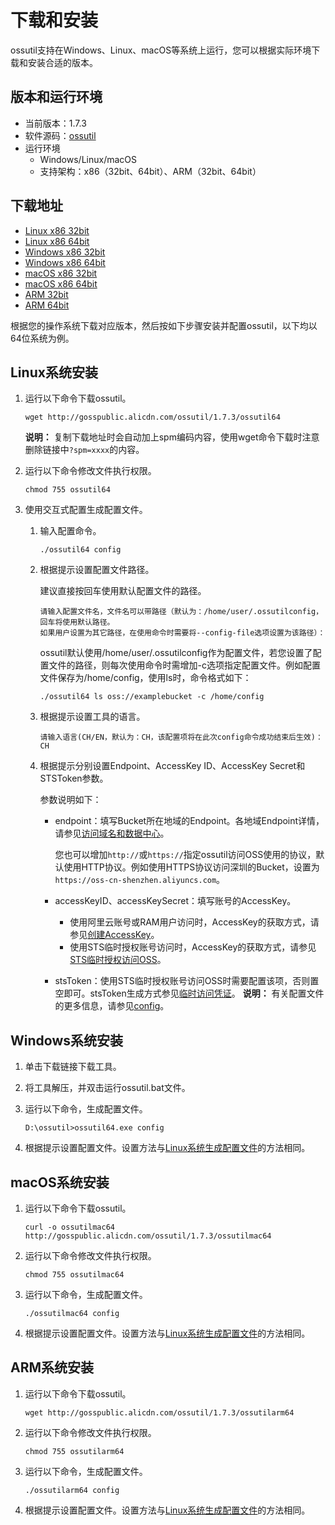 # 下载和安装

ossutil支持在Windows、Linux、macOS等系统上运行，您可以根据实际环境下载和安装合适的版本。

## 版本和运行环境

-   当前版本：1.7.3
-   软件源码：[ossutil](https://github.com/aliyun/ossutil)
-   运行环境
    -   Windows/Linux/macOS
    -   支持架构：x86（32bit、64bit）、ARM（32bit、64bit）

## 下载地址

-   [Linux x86 32bit](https://gosspublic.alicdn.com/ossutil/1.7.3/ossutil32)
-   [Linux x86 64bit](https://gosspublic.alicdn.com/ossutil/1.7.3/ossutil64)
-   [Windows x86 32bit](https://gosspublic.alicdn.com/ossutil/1.7.3/ossutil32.zip)
-   [Windows x86 64bit](https://gosspublic.alicdn.com/ossutil/1.7.3/ossutil64.zip)
-   [macOS x86 32bit](https://gosspublic.alicdn.com/ossutil/1.7.3/ossutilmac32)
-   [macOS x86 64bit](https://gosspublic.alicdn.com/ossutil/1.7.3/ossutilmac64)
-   [ARM 32bit](https://gosspublic.alicdn.com/ossutil/1.7.3/ossutilarm32)
-   [ARM 64bit](https://gosspublic.alicdn.com/ossutil/1.7.3/ossutilarm64)

根据您的操作系统下载对应版本，然后按如下步骤安装并配置ossutil，以下均以64位系统为例。

## Linux系统安装

1.  运行以下命令下载ossutil。

    ```
    wget http://gosspublic.alicdn.com/ossutil/1.7.3/ossutil64                           
    ```

    **说明：** 复制下载地址时会自动加上spm编码内容，使用wget命令下载时注意删除链接中`?spm=xxxx`的内容。

2.  运行以下命令修改文件执行权限。

    ```
    chmod 755 ossutil64
    ```

3.  使用交互式配置生成配置文件。

    1.  输入配置命令。

        ```
        ./ossutil64 config
        ```

    2.  根据提示设置配置文件路径。

        建议直接按回车使用默认配置文件的路径。

        ```
        请输入配置文件名，文件名可以带路径（默认为：/home/user/.ossutilconfig，回车将使用默认路径。
        如果用户设置为其它路径，在使用命令时需要将--config-file选项设置为该路径）： 
        ```

        ossutil默认使用/home/user/.ossutilconfig作为配置文件，若您设置了配置文件的路径，则每次使用命令时需增加-c选项指定配置文件。例如配置文件保存为/home/config，使用ls时，命令格式如下：

        ```
        ./ossutil64 ls oss://examplebucket -c /home/config
        ```

    3.  根据提示设置工具的语言。

        ```
        请输入语言(CH/EN，默认为：CH，该配置项将在此次config命令成功结束后生效)：CH 
        ```

    4.  根据提示分别设置Endpoint、AccessKey ID、AccessKey Secret和STSToken参数。

        参数说明如下：

        -   endpoint：填写Bucket所在地域的Endpoint。各地域Endpoint详情，请参见[访问域名和数据中心](/intl.zh-CN/开发指南/访问域名（Endpoint）/访问域名和数据中心.md)。

            您也可以增加`http://`或`https://`指定ossutil访问OSS使用的协议，默认使用HTTP协议。例如使用HTTPS协议访问深圳的Bucket，设置为`https://oss-cn-shenzhen.aliyuncs.com`。

        -   accessKeyID、accessKeySecret：填写账号的AccessKey。
            -   使用阿里云账号或RAM用户访问时，AccessKey的获取方式，请参见[创建AccessKey]()。
            -   使用STS临时授权账号访问时，AccessKey的获取方式，请参见[STS临时授权访问OSS](/intl.zh-CN/开发指南/数据安全/访问控制/STS临时授权访问OSS.md)。
        -   stsToken：使用STS临时授权账号访问OSS时需要配置该项，否则置空即可。stsToken生成方式参见[临时访问凭证](/intl.zh-CN/开发指南/对象/文件（Object）/上传文件（Object）/授权给第三方上传.md)。
    **说明：** 有关配置文件的更多信息，请参见[config](/intl.zh-CN/常用工具/命令行工具ossutil/常用命令/config.md)。


## Windows系统安装

1.  单击下载链接下载工具。
2.  将工具解压，并双击运行ossutil.bat文件。
3.  运行以下命令，生成配置文件。

    ```
    D:\ossutil>ossutil64.exe config
    ```

4.  根据提示设置配置文件。设置方法与[Linux系统生成配置文件](#linux)的方法相同。

## macOS系统安装

1.  运行以下命令下载ossutil。

    ```
    curl -o ossutilmac64 http://gosspublic.alicdn.com/ossutil/1.7.3/ossutilmac64
    ```

2.  运行以下命令修改文件执行权限。

    ```
    chmod 755 ossutilmac64
    ```

3.  运行以下命令，生成配置文件。

    ```
    ./ossutilmac64 config
    ```

4.  根据提示设置配置文件。设置方法与[Linux系统生成配置文件](#linux)的方法相同。

## ARM系统安装

1.  运行以下命令下载ossutil。

    ```
    wget http://gosspublic.alicdn.com/ossutil/1.7.3/ossutilarm64
    ```

2.  运行以下命令修改文件执行权限。

    ```
    chmod 755 ossutilarm64
    ```

3.  运行以下命令，生成配置文件。

    ```
    ./ossutilarm64 config
    ```

4.  根据提示设置配置文件。设置方法与[Linux系统生成配置文件](#linux)的方法相同。

